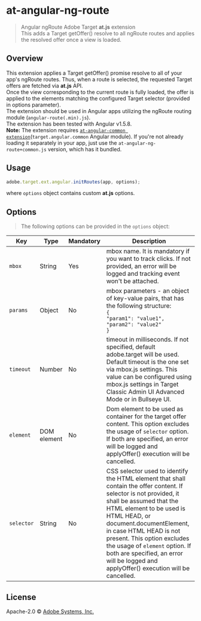 # at-angular-ng-route
> Angular ngRoute Adobe Target **at.js** extension  
> This adds a Target getOffer() resolve to all ngRoute routes and applies the resolved offer once a view is loaded.

## Overview

This extension applies a Target getOffer() promise resolve to all of your app's ngRoute routes. Thus, when a route is selected, the requested Target offers are fetched via **at.js** API.  
Once the view corresponding to the current route is fully loaded, the offer is applied to the elements matching the configured Target selector (provided in options parameter).  
The extension should be used in Angular apps utilizing the ngRoute routing module (`angular-route(.min).js`).  
The extension has been tested with Angular v1.5.8.  
**Note:** The extension requires [`at-angular-common extension`](../common/)(`target.angular.common` Angular module). If you're not already loading it separately in your app, just use the `at-angular-ng-route+common.js` version, which has it bundled.

## Usage

```javascript
adobe.target.ext.angular.initRoutes(app, options);
```

where `options` object contains custom **at.js** options.  

## Options

> The following options can be provided in the `options` object:

Key | Type | Mandatory | Description
--- | ---- | --------- | -----------
`mbox` | String | Yes | mbox name. It is mandatory if you want to track clicks. If not provided, an error will be logged and tracking event won't be attached.
`params` | Object | No | mbox parameters - an object of key-value pairs, that has the following structure:<br>`{`<br>`"param1": "value1",`<br>`"param2": "value2"`<br>`}`
`timeout` | Number | No | timeout in milliseconds. If not specified, default adobe.target will be used. Default timeout is the one set via mbox.js settings. This value can be configured using mbox.js settings in Target Classic Admin UI Advanced Mode or in Bullseye UI.
`element` | DOM element | No | Dom element to be used as container for the target offer content. This option excludes the usage of `selector` option. If both are specified, an error will be logged and applyOffer() execution will be cancelled.
`selector` | String | No | CSS selector used to identify the HTML element that shall contain the offer content. If selector is not provided, it shall be assumed that the HTML element to be used is HTML HEAD, or document.documentElement, in case HTML HEAD is not present. This option excludes the usage of `element` option. If both are specified, an error will be logged and applyOffer() execution will be cancelled.

## License

Apache-2.0 © [Adobe Systems, Inc.](http://www.adobe.com)
